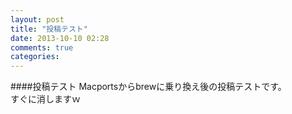 ```yaml
---
layout: post
title: "投稿テスト"
date: 2013-10-10 02:28
comments: true
categories: 
---
```

####投稿テスト
Macportsからbrewに乗り換え後の投稿テストです。  
すぐに消しますｗ